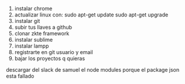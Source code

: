 1) instalar chrome
2) actualizar linux con:
    sudo apt-get update
    sudo apt-get upgrade
3) instalar git
4) subir tus llaves a github
5) clonar zkte framework
6) instalar sublime
7) instalar lampp
8) registrarte en git usuario y email
9) bajar los proyectos q quieras


descargar del slack de samuel el node modules porque el package json esta fallado

